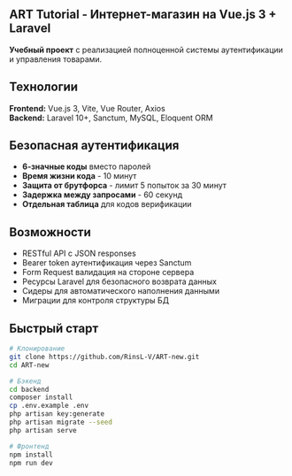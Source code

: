 ## ART Tutorial - Интернет-магазин на Vue.js 3 + Laravel

**Учебный проект** с реализацией полноценной системы аутентификации и управления товарами.

## Технологии

**Frontend:** Vue.js 3, Vite, Vue Router, Axios  
**Backend:** Laravel 10+, Sanctum, MySQL, Eloquent ORM

##  Безопасная аутентификация

-  **6-значные коды** вместо паролей
-  **Время жизни кода** - 10 минут
-  **Защита от брутфорса** - лимит 5 попыток за 30 минут
-  **Задержка между запросами** - 60 секунд
-  **Отдельная таблица** для кодов верификации

##  Возможности

-  RESTful API с JSON responses
-  Bearer token аутентификация через Sanctum
-  Form Request валидация на стороне сервера
-  Ресурсы Laravel для безопасного возврата данных
-  Сидеры для автоматического наполнения данными
-  Миграции для контроля структуры БД

## Быстрый старт

```bash
# Клонирование
git clone https://github.com/RinsL-V/ART-new.git
cd ART-new

# Бэкенд
cd backend
composer install
cp .env.example .env
php artisan key:generate
php artisan migrate --seed
php artisan serve

# Фронтенд
npm install
npm run dev
